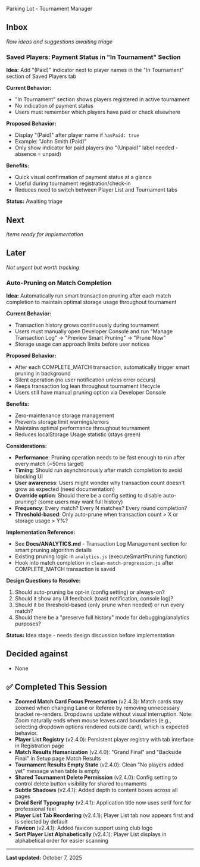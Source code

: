  Parking Lot - Tournament Manager

## Inbox
*Raw ideas and suggestions awaiting triage*

### Saved Players: Payment Status in "In Tournament" Section
**Idea:** Add "(Paid)" indicator next to player names in the "In Tournament" section of Saved Players tab

**Current Behavior:**
- "In Tournament" section shows players registered in active tournament
- No indication of payment status
- Users must remember which players have paid or check elsewhere

**Proposed Behavior:**
- Display "(Paid)" after player name if `hasPaid: true`
- Example: "John Smith (Paid)"
- Only show indicator for paid players (no "(Unpaid)" label needed - absence = unpaid)

**Benefits:**
- Quick visual confirmation of payment status at a glance
- Useful during tournament registration/check-in
- Reduces need to switch between Player List and Tournament tabs

**Status:** Awaiting triage

## Next
*Items ready for implementation*

## Later
*Not urgent but worth tracking*

### Auto-Pruning on Match Completion
**Idea:** Automatically run smart transaction pruning after each match completion to maintain optimal storage usage throughout tournament

**Current Behavior:**
- Transaction history grows continuously during tournament
- Users must manually open Developer Console and run "Manage Transaction Log" → "Preview Smart Pruning" → "Prune Now"
- Storage usage can approach limits before user notices

**Proposed Behavior:**
- After each COMPLETE_MATCH transaction, automatically trigger smart pruning in background
- Silent operation (no user notification unless error occurs)
- Keeps transaction log lean throughout tournament lifecycle
- Users still have manual pruning option via Developer Console

**Benefits:**
- Zero-maintenance storage management
- Prevents storage limit warnings/errors
- Maintains optimal performance throughout tournament
- Reduces localStorage Usage statistic (stays green)

**Considerations:**
- **Performance**: Pruning operation needs to be fast enough to run after every match (~50ms target)
- **Timing**: Should run asynchronously after match completion to avoid blocking UI
- **User awareness**: Users might wonder why transaction count doesn't grow as expected (need documentation)
- **Override option**: Should there be a config setting to disable auto-pruning? (some users may want full history)
- **Frequency**: Every match? Every N matches? Every round completion?
- **Threshold-based**: Only auto-prune when transaction count > X or storage usage > Y%?

**Implementation Reference:**
- See **Docs/ANALYTICS.md** - Transaction Log Management section for smart pruning algorithm details
- Existing pruning logic in `analytics.js` (executeSmartPruning function)
- Hook into match completion in `clean-match-progression.js` after COMPLETE_MATCH transaction is saved

**Design Questions to Resolve:**
1. Should auto-pruning be opt-in (config setting) or always-on?
2. Should it show any UI feedback (toast notification, console log)?
3. Should it be threshold-based (only prune when needed) or run every match?
4. Should there be a "preserve full history" mode for debugging/analytics purposes?

**Status:** Idea stage - needs design discussion before implementation

## Decided against
- None

## ✅ Completed This Session
- **Zoomed Match Card Focus Preservation** (v2.4.3): Match cards stay zoomed when changing Lane or Referee by removing unnecessary bracket re-renders. Dropdowns update without visual interruption. Note: Zoom naturally ends when mouse leaves card boundaries (e.g., selecting dropdown options rendered outside card), which is expected behavior.
- **Player List Registry** (v2.4.0): Persistent player registry with tab interface in Registration page
- **Match Results Humanization** (v2.4.0): "Grand Final" and "Backside Final" in Setup page Match Results
- **Tournament Results Empty State** (v2.4.0): Clean "No players added yet" message when table is empty
- **Shared Tournament Delete Permission** (v2.4.0): Config setting to control delete button visibility for shared tournaments
- **Subtle Shadows** (v2.4.1): Added depth to content boxes across all pages
- **Droid Serif Typography** (v2.4.1): Application title now uses serif font for professional feel
- **Player List Tab Reordering** (v2.4.1): Player List tab now appears first and is selected by default
- **Favicon** (v2.4.1): Added favicon support using club logo
- **Sort Player List Alphabetically** (v2.4.1): Player List displays in alphabetical order for easier scanning
---
**Last updated:** October 7, 2025
